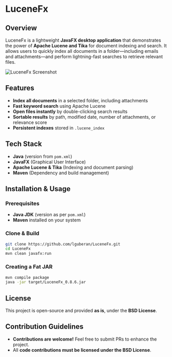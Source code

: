 # LuceneFx

## Overview
LuceneFx is a lightweight **JavaFX desktop application** that demonstrates the power of **Apache Lucene and Tika** for document indexing and search. It allows users to quickly index all documents in a folder—including emails and attachments—and perform lightning-fast searches to retrieve relevant files.

![LuceneFx Screenshot](https://github.com/user-attachments/assets/4c7856f3-22ed-4f7f-a27f-c988fb4d9cdd)

## Features
- **Index all documents** in a selected folder, including attachments
- **Fast keyword search** using Apache Lucene
- **Open files instantly** by double-clicking search results
- **Sortable results** by path, modified date, number of attachments, or relevance score
- **Persistent indexes** stored in `.lucene_index`

## Tech Stack
- **Java** (version from `pom.xml`)
- **JavaFX** (Graphical User Interface)
- **Apache Lucene & Tika** (Indexing and document parsing)
- **Maven** (Dependency and build management)

## Installation & Usage

### Prerequisites
- **Java JDK** (version as per `pom.xml`)
- **Maven** installed on your system

### Clone & Build
```sh
git clone https://github.com/lguberan/LuceneFx.git
cd LuceneFx
mvn clean javafx:run
```

### Creating a Fat JAR
```sh
mvn compile package
java -jar target/LuceneFx_0.8.6.jar
```

## License
This project is open-source and provided **as is**, under the **BSD License**.

## Contribution Guidelines
- **Contributions are welcome!** Feel free to submit PRs to enhance the project.
- All **code contributions must be licensed under the BSD License**.

